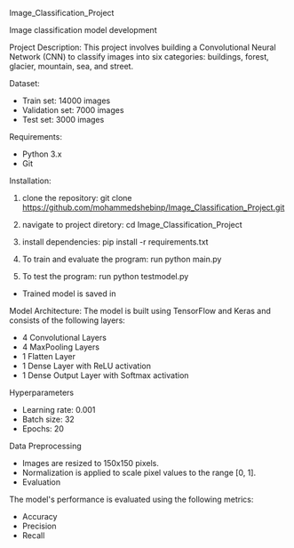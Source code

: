 Image_Classification_Project

Image classification model development

Project Description:
This project involves building a Convolutional Neural Network (CNN) to classify images into six categories: buildings, forest, glacier, mountain, sea, and street.

Dataset:
* Train set: 14000 images
* Validation set: 7000 images
* Test set: 3000 images

Requirements:
* Python 3.x
* Git

Installation:
1. clone the repository:
  git clone https://github.com/mohammedshebinp/Image_Classification_Project.git

2.  navigate to project diretory:
  cd Image_Classification_Project

3.  install dependencies:
  pip install -r requirements.txt

4.  To train and evaluate the program:
  run python main.py

5.  To test the program:
  run python testmodel.py

*  Trained model is saved in 

Model Architecture:
The model is built using TensorFlow and Keras and consists of the following layers:
* 4 Convolutional Layers
* 4 MaxPooling Layers
* 1 Flatten Layer
* 1 Dense Layer with ReLU activation
* 1 Dense Output Layer with Softmax activation

Hyperparameters
* Learning rate: 0.001
* Batch size: 32
* Epochs: 20

Data Preprocessing
* Images are resized to 150x150 pixels.
* Normalization is applied to scale pixel values to the range [0, 1].
* Evaluation

The model's performance is evaluated using the following metrics:
* Accuracy
* Precision
* Recall
